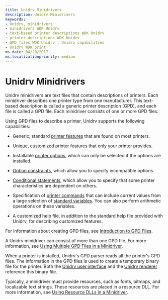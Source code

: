 ```yaml
---
title: Unidrv Minidrivers
description: Unidrv Minidrivers
keywords:
- Unidrv, minidrivers
- minidrivers WDK Unidrv
- text-based printer descriptions WDK Unidrv
- printer descriptions WDK Unidrv
- GPD files WDK Unidrv , Unidrv capabilities
- Unidrv WDK print
ms.date: 04/20/2017
ms.localizationpriority: medium
---
```


# Unidrv Minidrivers





Unidrv minidrivers are text files that contain descriptions of printers. Each minidriver describes one printer type from one manufacturer. This text-based description is called a generic printer description (GPD), and each file is called a GPD file. Each minidriver consists of one or more GPD files.

Using GPD files to describe a printer, Unidrv supports the following capabilities:

-   Generic, standard [printer features](printer-features.md) that are found on most printers.

-   Unique, customized printer features that only your printer provides.

-   Installable [printer options](printer-options.md), which can only be selected if the options are installed.

-   [Option constraints](option-constraints.md), which allow you to specify incompatible options.

-   [Conditional statements](conditional-statements.md), which allow you to specify that some printer characteristics are dependent on others.

-   Specification of [printer commands](printer-commands.md) that can include current values from a large selection of [standard variables](standard-variables.md). You can also perform arithmetic operations on these variables.

-   A customized help file, in addition to the standard help file provided with Unidrv, for describing customized features.

For information about creating GPD files, see [Introduction to GPD Files](introduction-to-gpd-files.md).

A Unidrv minidriver can consist of more than one GPD file. For more information, see [Using Multiple GPD Files in a Minidriver](using-multiple-gpd-files-in-a-minidriver.md).

When a printer is installed, Unidrv's GPD parser reads all the printer's GPD files. The information in the GPD files is used to create a temporary binary file for the printer. Both the [Unidrv user interface](unidrv-user-interface.md) and the [Unidrv renderer](unidrv-renderer.md) reference this binary file.

Typically, a minidriver must provide resources, such as fonts, bitmaps, and localizable text strings. These resources are placed in a resource DLL. For more information, see [Using Resource DLLs in a Minidriver](using-resource-dlls-in-a-minidriver.md).

 

 




